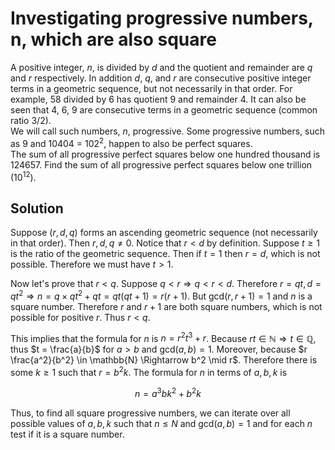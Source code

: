 # Investigating progressive numbers, n, which are also square

A positive integer, <i>n</i>, is divided by <i>d</i> and the quotient and remainder are <i>q</i> and <i>r</i> respectively. In addition <i>d</i>, <i>q</i>, and <i>r</i> are consecutive positive integer terms in a geometric sequence, but not necessarily in that order.
For example, 58 divided by 6 has quotient 9 and remainder 4. It can also be seen that 4, 6, 9 are consecutive terms in a geometric sequence (common ratio 3/2).<br />
We will call such numbers, <i>n</i>, progressive.
Some progressive numbers, such as 9 and 10404 = 102<sup>2</sup>, happen to also be perfect squares.<br /> The sum of all progressive perfect squares below one hundred thousand is 124657.
Find the sum of all progressive perfect squares below one trillion (10<sup>12</sup>).

## Solution

Suppose $(r, d, q)$ forms an ascending geometric sequence (not necessarily in that order). Then $r, d, q \not= 0$. Notice that $r < d$ by definition. Suppose $t \geq 1$ is the ratio of the geometric sequence. Then if $t = 1$ then $r = d$, which is not possible. Therefore we must have $t > 1$.

Now let's prove that $r < q$. Suppose $q < r \Rightarrow q < r < d$. Therefore $r = qt, d = qt^2 \Rightarrow n = q \times qt^2 + qt = qt(qt + 1) = r(r + 1)$. But $\text{gcd}(r, r + 1) = 1$ and $n$ is a square number. Therefore $r$ and $r+1$ are both square numbers, which is not possible for positive $r$. Thus $r < q$.

This implies that the formula for $n$ is $n = r^2 t^3 + r$. Because $rt \in \mathbb{N} \Rightarrow t \in \mathbb{Q}$, thus $t = \frac{a}{b}$ for $a > b$ and $\text{gcd}(a, b) = 1$. Moreover, because $r \frac{a^2}{b^2} \in \mathbb{N} \Rightarrow b^2 \mid r$. Therefore there is some $k \geq 1$ such that $r = b^2 k$. The formula for $n$ in terms of $a, b, k$ is

$$
n = a^3 b k^2 + b^2 k
$$

Thus, to find all square progressive numbers, we can iterate over all possible values of $a, b, k$ such that $n \leq N$ and $\text{gcd}(a, b) = 1$ and for each $n$ test if it is a square number.